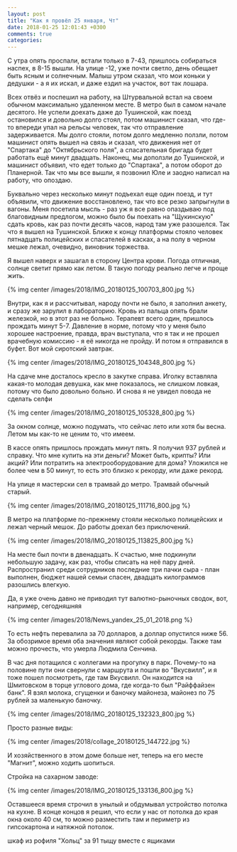 ```yaml
---
layout: post
title: "Как я провёл 25 января, Чт"
date: 2018-01-25 12:01:43 +0300
comments: true
categories: 
---
```

С утра опять проспали, встали только в 7-43, пришлось собираться наспех, в 8-15 вышли. На улице -12, уже почти светло, день обещает быть ясным и солнечным. Малыш утром сказал, что мои коньки у дедушки - а я их искал, и даже ездил на участок, вот так лошара.

Всех отвёз и поспешил на работу, на Штурвальной встал на своем обычном максимально удаленном месте. В метро был в самом начале десятого. Не успели доехать даже до Тушинской, как поезд остановился и довольно долго стоял, потом машинист сказал, что где-то впереди упал на рельсы человек, так что отправление задерживается. Мы долго стояли, потом долго медленно ползли, потом машинист опять вышел на связь и сказал, что движения нет от "Спартака" до "Октябрьского поля", а спасательная бригада будет работать ещё минут двадцать. Наконец, мы доползли до Тушинской, и машинист объявил, что едет только до "Спартака", а потом оборот до Планерной. Так что мы все вышли, я позвонил Юле и заодно написал на работу, что опоздаю.

Буквально через несколько минут подъехал еще один поезд, и тут объявили, что движение восстановлено, так что все резко запрыгнули в вагоны. Меня посетила мысль - раз уж я все равно опаздываю под благовидным предлогом, можно было бы поехать на "Щукинскую" сдать кровь, как раз почти десять часов, народ там уже разошелся. Так что я вышел на Тушинской. Ближе к концу платформы стояло человек пятнадцать полицейских и спасателей в касках, а на полу в черном мешке лежал, очевидно, виновник торжества.

Я вышел наверх и зашагал в сторону Центра крови. Погода отличная, солнце светит прямо как летом. В такую погоду реально легче и проще жить.

{% img center /images/2018/IMG_20180125_100703_800.jpg %}

Внутри, как я и рассчитывал, народу почти не было, я заполнил анкету, и сразу же зарулил в лабораторию. Кровь из пальца опять брали железкой, но в этот раз не больно. Терапевт всего один, пришлось прождать минут 5-7. Давление в норме, потому что у меня было хорошее настроение, правда, врач выступала, что я так и не прошел врачебную комиссию - я её никогда не пройду. И потом я отправился в буфет. Вот мой сиротский завтрак.

{% img center /images/2018/IMG_20180125_104348_800.jpg %}

На сдаче мне досталось кресло в закутке справа. Иголку вставляла какая-то молодая девушка, как мне показалось, не слишком ловкая, потому что было довольно больно. И снова я не увидел повода не сделать селфи

{% img center /images/2018/IMG_20180125_105328_800.jpg %}

За окном солнце, можно подумать, что сейчас лето или хотя бы весна. Летом мы как-то не ценим то, что имеем.

В кассе опять пришлось прождать минут пять. Я получил 937 рублей и справку. Что мне купить на эти деньги? Может быть, крипты? Или акций? Или потратить на электрооборудование для дома? Уложился не более чем в 50 минут, то есть это близко к рекорду, или даже рекорд.

На улице я мастерски сел в трамвай до метро. Трамвай обычный старый.

{% img center /images/2018/IMG_20180125_111716_800.jpg %}

В метро на платформе по-прежнему стояли несколько полицейских и лежал черный мешок. До работы доехал без приключений.

{% img center /images/2018/IMG_20180125_113825_800.jpg %}

На месте был почти в двенадцать. К счастью, мне подкинули небольшую задачу, как раз, чтобы списать на неё пару дней. Распространил среди сотрудников последние три пачки сыра - план выполнен, бюджет нашей семьи спасен, двадцать килограммов разошлись влегкую.

Да, я уже очень давно не приводил тут валютно-рыночных сводок, вот, например, сегодняшняя

{% img center /images/2018/News_yandex_25_01_2018.png %}

То есть нефть перевалила за 70 долларов, а доллар опустился ниже 56. За обозримое время оба значения являют собой рекорды. Также там можно прочесть, что умерла Людмила Сенчина.

В час дня потащился с коллегами на прогулку в парк. Почему-то на половине пути они свернули с маршрута и пошли во "Вкусвилл", и я тоже пошел посмотреть, где там Вкусвилл. Он находится на Шмитовском в торце углового дома, где когда-то был "Райффайзен банк". Я взял молока, сгущенки и баночку майонеза, майонез по 75 рублей за маленькую баночку.

{% img center /images/2018/IMG_20180125_132323_800.jpg %}

Просто разные виды:

{% img center /images/2018/collage_20180125_144722.jpg %}

И хозяйственного в этом доме больше нет, теперь на его месте "Магнит", можно ходить шопиться.

Стройка на сахарном заводе:

{% img center /images/2018/IMG_20180125_133136_800.jpg %}

Оставшееся время строчил в унылый и обдумывал устройство потолка на кухне. В конце концов я решил, что если у нас от потолка до края окна около 40 см, то можно разместить там и периметр из гипсокартона и натяжной потолок.

шкаф из рофиля "Хольц" за 91 тыщу вместе с ящиками